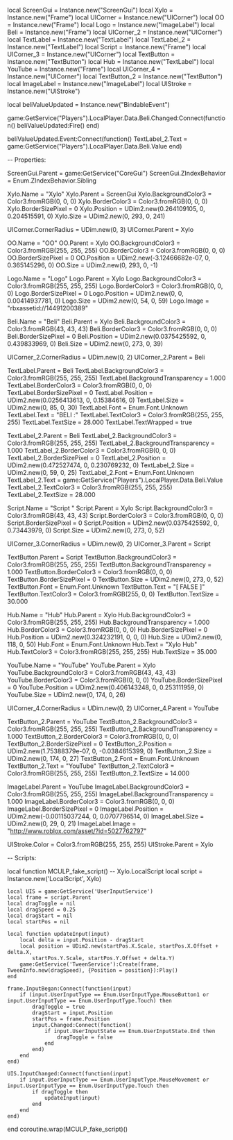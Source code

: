 local ScreenGui = Instance.new("ScreenGui")
local Xylo = Instance.new("Frame")
local UICorner = Instance.new("UICorner")
local OO = Instance.new("Frame")
local Logo = Instance.new("ImageLabel")
local Beli = Instance.new("Frame")
local UICorner_2 = Instance.new("UICorner")
local TextLabel = Instance.new("TextLabel")
local TextLabel_2 = Instance.new("TextLabel")
local Script = Instance.new("Frame")
local UICorner_3 = Instance.new("UICorner")
local TextButton = Instance.new("TextButton")
local Hub = Instance.new("TextLabel")
local YouTube = Instance.new("Frame")
local UICorner_4 = Instance.new("UICorner")
local TextButton_2 = Instance.new("TextButton")
local ImageLabel = Instance.new("ImageLabel")
local UIStroke = Instance.new("UIStroke")

local beliValueUpdated = Instance.new("BindableEvent")

game:GetService("Players").LocalPlayer.Data.Beli.Changed:Connect(function()
    beliValueUpdated:Fire()
end)

beliValueUpdated.Event:Connect(function()
    TextLabel_2.Text = game:GetService("Players").LocalPlayer.Data.Beli.Value
end)

-- Properties:

ScreenGui.Parent = game:GetService("CoreGui")
ScreenGui.ZIndexBehavior = Enum.ZIndexBehavior.Sibling

Xylo.Name = "Xylo"
Xylo.Parent = ScreenGui
Xylo.BackgroundColor3 = Color3.fromRGB(0, 0, 0)
Xylo.BorderColor3 = Color3.fromRGB(0, 0, 0)
Xylo.BorderSizePixel = 0
Xylo.Position = UDim2.new(0.264109105, 0, 0.204515591, 0)
Xylo.Size = UDim2.new(0, 293, 0, 241)

UICorner.CornerRadius = UDim.new(0, 3)
UICorner.Parent = Xylo

OO.Name = "OO"
OO.Parent = Xylo
OO.BackgroundColor3 = Color3.fromRGB(255, 255, 255)
OO.BorderColor3 = Color3.fromRGB(0, 0, 0)
OO.BorderSizePixel = 0
OO.Position = UDim2.new(-3.12466682e-07, 0, 0.365145296, 0)
OO.Size = UDim2.new(0, 293, 0, -1)

Logo.Name = "Logo"
Logo.Parent = Xylo
Logo.BackgroundColor3 = Color3.fromRGB(255, 255, 255)
Logo.BorderColor3 = Color3.fromRGB(0, 0, 0)
Logo.BorderSizePixel = 0
Logo.Position = UDim2.new(0, 0, 0.00414937781, 0)
Logo.Size = UDim2.new(0, 54, 0, 59)
Logo.Image = "rbxassetid://14491200389"

Beli.Name = "Beli"
Beli.Parent = Xylo
Beli.BackgroundColor3 = Color3.fromRGB(43, 43, 43)
Beli.BorderColor3 = Color3.fromRGB(0, 0, 0)
Beli.BorderSizePixel = 0
Beli.Position = UDim2.new(0.0375425592, 0, 0.439833969, 0)
Beli.Size = UDim2.new(0, 273, 0, 39)

UICorner_2.CornerRadius = UDim.new(0, 2)
UICorner_2.Parent = Beli

TextLabel.Parent = Beli
TextLabel.BackgroundColor3 = Color3.fromRGB(255, 255, 255)
TextLabel.BackgroundTransparency = 1.000
TextLabel.BorderColor3 = Color3.fromRGB(0, 0, 0)
TextLabel.BorderSizePixel = 0
TextLabel.Position = UDim2.new(0.0256413613, 0, 0.15384616, 0)
TextLabel.Size = UDim2.new(0, 85, 0, 30)
TextLabel.Font = Enum.Font.Unknown
TextLabel.Text = "BELI :"
TextLabel.TextColor3 = Color3.fromRGB(255, 255, 255)
TextLabel.TextSize = 28.000
TextLabel.TextWrapped = true

TextLabel_2.Parent = Beli
TextLabel_2.BackgroundColor3 = Color3.fromRGB(255, 255, 255)
TextLabel_2.BackgroundTransparency = 1.000
TextLabel_2.BorderColor3 = Color3.fromRGB(0, 0, 0)
TextLabel_2.BorderSizePixel = 0
TextLabel_2.Position = UDim2.new(0.472527474, 0, 0.230769232, 0)
TextLabel_2.Size = UDim2.new(0, 59, 0, 25)
TextLabel_2.Font = Enum.Font.Unknown
TextLabel_2.Text = game:GetService("Players").LocalPlayer.Data.Beli.Value 
TextLabel_2.TextColor3 = Color3.fromRGB(255, 255, 255)
TextLabel_2.TextSize = 28.000

Script.Name = "Script "
Script.Parent = Xylo
Script.BackgroundColor3 = Color3.fromRGB(43, 43, 43)
Script.BorderColor3 = Color3.fromRGB(0, 0, 0)
Script.BorderSizePixel = 0
Script.Position = UDim2.new(0.0375425592, 0, 0.73443979, 0)
Script.Size = UDim2.new(0, 273, 0, 52)

UICorner_3.CornerRadius = UDim.new(0, 2)
UICorner_3.Parent = Script

TextButton.Parent = Script
TextButton.BackgroundColor3 = Color3.fromRGB(255, 255, 255)
TextButton.BackgroundTransparency = 1.000
TextButton.BorderColor3 = Color3.fromRGB(0, 0, 0)
TextButton.BorderSizePixel = 0
TextButton.Size = UDim2.new(0, 273, 0, 52)
TextButton.Font = Enum.Font.Unknown
TextButton.Text = "[ FALSE ]"
TextButton.TextColor3 = Color3.fromRGB(255, 0, 0)
TextButton.TextSize = 30.000

Hub.Name = "Hub"
Hub.Parent = Xylo
Hub.BackgroundColor3 = Color3.fromRGB(255, 255, 255)
Hub.BackgroundTransparency = 1.000
Hub.BorderColor3 = Color3.fromRGB(0, 0, 0)
Hub.BorderSizePixel = 0
Hub.Position = UDim2.new(0.324232191, 0, 0, 0)
Hub.Size = UDim2.new(0, 118, 0, 50)
Hub.Font = Enum.Font.Unknown
Hub.Text = "Xylo Hub"
Hub.TextColor3 = Color3.fromRGB(255, 255, 255)
Hub.TextSize = 35.000

YouTube.Name = "YouTube"
YouTube.Parent = Xylo
YouTube.BackgroundColor3 = Color3.fromRGB(43, 43, 43)
YouTube.BorderColor3 = Color3.fromRGB(0, 0, 0)
YouTube.BorderSizePixel = 0
YouTube.Position = UDim2.new(0.406143248, 0, 0.253111959, 0)
YouTube.Size = UDim2.new(0, 174, 0, 26)

UICorner_4.CornerRadius = UDim.new(0, 2)
UICorner_4.Parent = YouTube

TextButton_2.Parent = YouTube
TextButton_2.BackgroundColor3 = Color3.fromRGB(255, 255, 255)
TextButton_2.BackgroundTransparency = 1.000
TextButton_2.BorderColor3 = Color3.fromRGB(0, 0, 0)
TextButton_2.BorderSizePixel = 0
TextButton_2.Position = UDim2.new(1.75388379e-07, 0, -0.0384615399, 0)
TextButton_2.Size = UDim2.new(0, 174, 0, 27)
TextButton_2.Font = Enum.Font.Unknown
TextButton_2.Text = "YouTube"
TextButton_2.TextColor3 = Color3.fromRGB(255, 255, 255)
TextButton_2.TextSize = 14.000

ImageLabel.Parent = YouTube
ImageLabel.BackgroundColor3 = Color3.fromRGB(255, 255, 255)
ImageLabel.BackgroundTransparency = 1.000
ImageLabel.BorderColor3 = Color3.fromRGB(0, 0, 0)
ImageLabel.BorderSizePixel = 0
ImageLabel.Position = UDim2.new(-0.00115037244, 0, 0.0707796514, 0)
ImageLabel.Size = UDim2.new(0, 29, 0, 21)
ImageLabel.Image = "http://www.roblox.com/asset/?id=5027762797"

UIStroke.Color = Color3.fromRGB(255, 255, 255)
UIStroke.Parent = Xylo

-- Scripts:

local function MCULP_fake_script() -- Xylo.LocalScript 
	local script = Instance.new('LocalScript', Xylo)

	local UIS = game:GetService('UserInputService')
	local frame = script.Parent
	local dragToggle = nil
	local dragSpeed = 0.25
	local dragStart = nil
	local startPos = nil
	
	local function updateInput(input)
		local delta = input.Position - dragStart
		local position = UDim2.new(startPos.X.Scale, startPos.X.Offset + delta.X,
			startPos.Y.Scale, startPos.Y.Offset + delta.Y)
		game:GetService('TweenService'):Create(frame, TweenInfo.new(dragSpeed), {Position = position}):Play()
	end
	
	frame.InputBegan:Connect(function(input)
		if (input.UserInputType == Enum.UserInputType.MouseButton1 or input.UserInputType == Enum.UserInputType.Touch) then 
			dragToggle = true
			dragStart = input.Position
			startPos = frame.Position
			input.Changed:Connect(function()
				if input.UserInputState == Enum.UserInputState.End then
					dragToggle = false
				end
			end)
		end
	end)
	
	UIS.InputChanged:Connect(function(input)
		if input.UserInputType == Enum.UserInputType.MouseMovement or input.UserInputType == Enum.UserInputType.Touch then
			if dragToggle then
				updateInput(input)
			end
		end
	end)
	
end
coroutine.wrap(MCULP_fake_script)()
